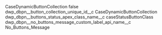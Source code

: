 <?xml version="1.0" encoding="UTF-8"?>
<CustomMetadata xmlns="http://soap.sforce.com/2006/04/metadata" xmlns:xsi="http://www.w3.org/2001/XMLSchema-instance" xmlns:xsd="http://www.w3.org/2001/XMLSchema">
    <label>CaseDynamicButtonCollection</label>
    <protected>false</protected>
    <values>
        <field>dwp_dbpn__button_collection_unique_id__c</field>
        <value xsi:type="xsd:string">CaseDynamicButtonCollection</value>
    </values>
    <values>
        <field>dwp_dbpn__buttons_status_apex_class_name__c</field>
        <value xsi:type="xsd:string">caseStatusButtonClass</value>
    </values>
    <values>
        <field>dwp_dbpn__no_buttons_message_custom_label_api_name__c</field>
        <value xsi:type="xsd:string">No_Buttons_Message</value>
    </values>
</CustomMetadata>
